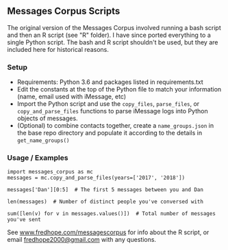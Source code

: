## Messages Corpus Scripts

The original version of the Messages Corpus involved running a bash script and then an R script (see "R" folder). I have since ported everything to a single Python script. The bash and R script shouldn't be used, but they are included here for historical reasons.

### Setup

- Requirements: Python 3.6 and packages listed in requirements.txt
- Edit the constants at the top of the Python file to match your information (name, email used with iMessage, etc)
- Import the Python script and use the `copy_files`, `parse_files`, or `copy_and_parse_files` functions to parse iMessage logs into Python objects of messages.
- (Optional) to combine contacts together, create a `name_groups.json` in the base repo directory and populate it according to the details in `get_name_groups()`

### Usage / Examples

```
import messages_corpus as mc
messages = mc.copy_and_parse_files(years=['2017', '2018'])

messages['Dan'][0:5]  # The first 5 messages between you and Dan

len(messages)  # Number of distinct people you've conversed with

sum([len(v) for v in messages.values()])  # Total number of messages you've sent
```

See www.fredhope.com/messagescorpus for info about the R script, or email fredhope2000@gmail.com with any questions.